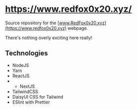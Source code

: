 # https://www.redfox0x20.xyz/

Source repository for the [www.RedFox0x20.xyz](https://www.redfox0x20.xyz) webpage.

There's nothing overly exciting here really!

## Technologies
- NodeJS
- Yarn
- ReactJS
- - NextJS
- TailwindCSS
- DaisyUI CSS for Tailwind
- ESlint with Prettier